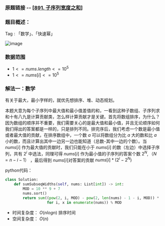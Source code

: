### 原题链接 -- [[891. 子序列宽度之和](https://leetcode.cn/problems/sum-of-subsequence-widths/)]

### 题目概述：
Tag : 「数学」、「快速幂」

![image](https://user-images.githubusercontent.com/99656524/202600554-5c7f3e01-a679-4d00-91b8-6ad1e943c3c3.png)

### 数据范围
* $1 <= nums.length <= 10^5$
* $1 <= nums[i] <= 10^5$

### 解法一：数学
有关于最大，最小字样的，就优先想排序、堆、动态规划。

本题大意为每个子序列中最大值和最小值差值的和，一看到这种子数组、子序列求和十有八九是计算贡献类，怎么样计算贡献才是关键。首先将数组排序，为什么？因为数组的顺序并不重要，我们需要关心的是最大值和最小值，并且无论顺序如何我们得出的答案都是一样的，只是排列不同。排完序后，我们考虑一个数是最小值或者最大值的贡献，在排序数组中，一个数 $a$ 可以将数组分为比 $a$  大的数和比 $a$ 小的数，而且计算出其中一边另一边也能知道（总数-其中一边的个数）。当 $nums[i]$ 作为最大值的贡献时，我们只能在小于 $nums[i]$ 的数（左边）中选择子序列，共有 $2^i$ 中选法，同理可得 $nums[i]$ 作为最小值的子序列的答案个数 $2^N ,（N = n - i - 1）$ ，最后得到 $nums[i]$对答案的贡献 $nums[i] * (2^i - 2^N)$

python代码：
```py
class Solution:
    def sumSubseqWidths(self, nums: List[int]) -> int:
        MOD = 10 ** 9 + 7
        nums.sort()
        return sum((pow(2, i, MOD) - pow(2, len(nums) - 1 - i, MOD)) * x
                   for i, x in enumerate(nums)) % MOD
```
* 时间复杂度： $O(nlogn)$ 排序时间
* 空间复杂度： $O(n)$ 
